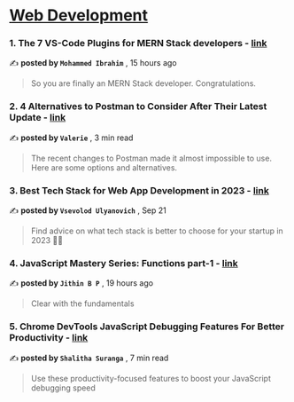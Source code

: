 
<h1><a href=https://medium.com/tag/web-development/recommended target="_blank" rel="noopener noreferrer">Web Development</a></h1>
<h3>1. The 7 VS-Code Plugins for MERN Stack developers - <a href=https://medium.com/@ibrahimhz/the-7-vs-code-plugins-for-mern-stack-developers-b40891dc6b1e?source=tag_recommended_feed---------0-84----------web_development----------2e69d93a_3020_46a6_b391_5ee23c671b12------- target="_blank" rel="noopener noreferrer">link</a></h3>

✍️ **posted by `Mohammed Ibrahim`** <date> , 15 hours ago</date>

<blockquote>So you are finally an MERN Stack developer. Congratulations.</blockquote>

<h3>2. 4 Alternatives to Postman to Consider After Their Latest Update - <a href=https://medium.com/dare-to-be-better/4-alternatives-to-postman-to-consider-after-their-latest-update-f9de86ce2afe?source=tag_recommended_feed---------1-107----------web_development----------2e69d93a_3020_46a6_b391_5ee23c671b12------- target="_blank" rel="noopener noreferrer">link</a></h3>

✍️ **posted by `Valerie`** <date> , 3 min read</date>

<blockquote>The recent changes to Postman made it almost impossible to use. Here are some options and alternatives.</blockquote>

<h3>3. Best Tech Stack for Web App Development in 2023 - <a href=https://medium.com/fively/best-tech-stack-for-web-app-development-4e81beb4cc2d?source=tag_recommended_feed---------2-85----------web_development----------2e69d93a_3020_46a6_b391_5ee23c671b12------- target="_blank" rel="noopener noreferrer">link</a></h3>

✍️ **posted by `Vsevolod Ulyanovich`** <date> , Sep 21</date>

<blockquote>Find advice on what tech stack is better to choose for your startup in 2023 👨‍💻</blockquote>

<h3>4. JavaScript Mastery Series: Functions part-1 - <a href=https://medium.com/@jithinbp007/javascript-mastery-series-functions-part-1-63cb7a127d4d?source=tag_recommended_feed---------3-84----------web_development----------2e69d93a_3020_46a6_b391_5ee23c671b12------- target="_blank" rel="noopener noreferrer">link</a></h3>

✍️ **posted by `Jithin B P`** <date> , 19 hours ago</date>

<blockquote>Clear with the fundamentals</blockquote>

<h3>5. Chrome DevTools JavaScript Debugging Features For Better Productivity - <a href=https://medium.com/gitconnected/chrome-devtools-javascript-debugging-features-for-better-productivity-5974c414478c?source=tag_recommended_feed---------4-107----------web_development----------2e69d93a_3020_46a6_b391_5ee23c671b12------- target="_blank" rel="noopener noreferrer">link</a></h3>

✍️ **posted by `Shalitha Suranga`** <date> , 7 min read</date>

<blockquote>Use these productivity-focused features to boost your JavaScript debugging speed</blockquote>

